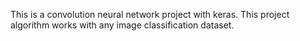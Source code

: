 This is a convolution neural network project with keras.
This project algorithm works with any image classification dataset.
